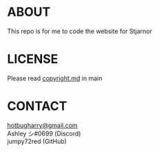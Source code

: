 # ABOUT
This repo is for me to code the website for Stjarnor

# LICENSE
Please read <a href="../main/copyright.md">copyright.md</a> in main

# CONTACT
hotbugharry@gmail.com<br>
Ashley シ#0699 (Discord)<br>
jumpy72red (GitHub)
